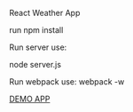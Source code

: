 React Weather App

run npm install

Run server use:

node server.js


Run webpack use: webpack -w


 <a href="http://tranquil-falls-38277.herokuapp.com/#/?_k=h92aj4">DEMO APP </a>
